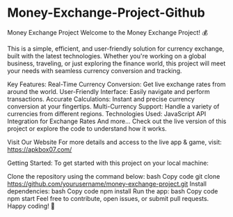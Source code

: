 # Money-Exchange-Project-Github 

Money Exchange Project
Welcome to the Money Exchange Project! 💰

This is a simple, efficient, and user-friendly solution for currency exchange, built with the latest technologies. Whether you're working on a global business, traveling, or just exploring the finance world, this project will meet your needs with seamless currency conversion and tracking.

Key Features:
Real-Time Currency Conversion: Get live exchange rates from around the world.
User-Friendly Interface: Easily navigate and perform transactions.
Accurate Calculations: Instant and precise currency conversion at your fingertips.
Multi-Currency Support: Handle a variety of currencies from different regions.
Technologies Used:
JavaScript
API Integration for Exchange Rates
And more…
Check out the live version of this project or explore the code to understand how it works.

Visit Our Website
For more details and access to the live app & game, visit:
https://apkbox07.com/

Getting Started:
To get started with this project on your local machine:

Clone the repository using the command below:
bash
Copy code
git clone https://github.com/yourusername/money-exchange-project.git
Install dependencies:
bash
Copy code
npm install
Run the app:
bash
Copy code
npm start
Feel free to contribute, open issues, or submit pull requests. Happy coding! 🚀
